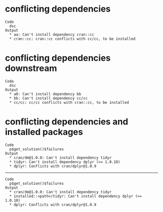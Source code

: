 # conflicting dependencies

    Code
      dsc
    Output
      * aa: Can't install dependency cran::cc
      * cran::cc: cran::cc conflicts with cc/cc, to be installed

# conflicting dependencies downstream

    Code
      dsc
    Output
      * a0: Can't install dependency bb
      * bb: Can't install dependency cc/cc
      * cc/cc: cc/cc conflicts with cran::cc, to be installed

# conflicting dependencies and installed packages

    Code
      p$get_solution()$failures
    Output
      * cran/dm@1.0.0: Can't install dependency tidyr
      * tidyr: Can't install dependency dplyr (>= 1.0.10)
      * dplyr: Conflicts with cran/dplyr@1.0.9

---

    Code
      p$get_solution()$failures
    Output
      * cran/dm@1.0.0: Can't install dependency tidyr
      * installed::<path>/tidyr: Can't install dependency dplyr (>= 1.0.10)
      * dplyr: Conflicts with cran/dplyr@1.0.9

